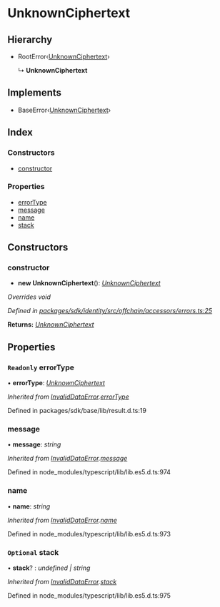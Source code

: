 # UnknownCiphertext

## Hierarchy

* RootError‹[UnknownCiphertext]()›

  ↳ **UnknownCiphertext**

## Implements

* BaseError‹[UnknownCiphertext]()›

## Index

### Constructors

* [constructor]()

### Properties

* [errorType]()
* [message]()
* [name]()
* [stack]()

## Constructors

### constructor

+ **new UnknownCiphertext**\(\): [_UnknownCiphertext_]()

_Overrides void_

_Defined in_ [_packages/sdk/identity/src/offchain/accessors/errors.ts:25_](https://github.com/celo-org/celo-monorepo/blob/master/packages/sdk/identity/src/offchain/accessors/errors.ts#L25)

**Returns:** [_UnknownCiphertext_]()

## Properties

### `Readonly` errorType

• **errorType**: [_UnknownCiphertext_]()

_Inherited from_ [_InvalidDataError_]()_._[_errorType_]()

Defined in packages/sdk/base/lib/result.d.ts:19

### message

• **message**: _string_

_Inherited from_ [_InvalidDataError_]()_._[_message_]()

Defined in node\_modules/typescript/lib/lib.es5.d.ts:974

### name

• **name**: _string_

_Inherited from_ [_InvalidDataError_]()_._[_name_]()

Defined in node\_modules/typescript/lib/lib.es5.d.ts:973

### `Optional` stack

• **stack**? : _undefined \| string_

_Inherited from_ [_InvalidDataError_]()_._[_stack_]()

Defined in node\_modules/typescript/lib/lib.es5.d.ts:975

